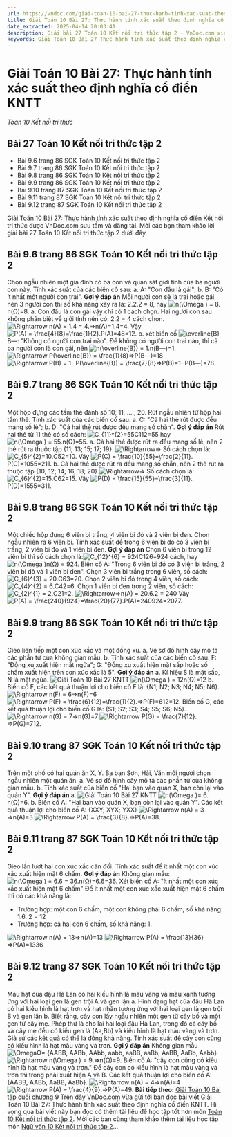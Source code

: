 ```yaml
---
url: https://vndoc.com/giai-toan-10-bai-27-thuc-hanh-tinh-xac-suat-theo-dinh-nghia-co-dien-kntt-281375
title: Giải Toán 10 Bài 27: Thực hành tính xác suất theo định nghĩa cổ điển KNTT - Toán 10 Kết nối tri thức - VnDoc.com
date_extracted: 2025-04-14 20:03:41
description: Giải bài 27 Toán 10 Kết nối tri thức tập 2 - VnDoc.com xin gửi tới bạn đọc bài Giải Toán 10 Bài 27: Thực hành tính xác suất theo định nghĩa cổ điển. Mời các bạn tham khảo chi tiết lời giải bài 27 Toán 10 Kết nối tri thức tập 2
keywords: Giải Toán 10 Bài 27 Thực hành tính xác suất theo định nghĩa cổ điển KNTT,Giải Toán 10 Bài 27,Thực hành tính xác suất theo định nghĩa cổ điển,giải toán 10,toán 10,toán 10 KNTT,toán 10 kết nối tri thức,toán 10 bài 27,Toán 10 Kết nối tri thức tập 2,giải Toán 10 Kết nối tri thức tập 2,bài 27 Toán 10 Kết nối tri thức tập 2,giải bài 27 Toán 10 Kết nối tri thức tập 2
---
```


# Giải Toán 10 Bài 27: Thực hành tính xác suất theo định nghĩa cổ điển KNTT
 _Toán 10 Kết nối tri thức_
## Bài 27 Toán 10 Kết nối tri thức tập 2
  * Bài 9.6 trang 86 SGK Toán 10 Kết nối tri thức tập 2
  * Bài 9.7 trang 86 SGK Toán 10 Kết nối tri thức tập 2
  * Bài 9.8 trang 86 SGK Toán 10 Kết nối tri thức tập 2
  * Bài 9.9 trang 86 SGK Toán 10 Kết nối tri thức tập 2
  * Bài 9.10 trang 87 SGK Toán 10 Kết nối tri thức tập 2
  * Bài 9.11 trang 87 SGK Toán 10 Kết nối tri thức tập 2
  * Bài 9.12 trang 87 SGK Toán 10 Kết nối tri thức tập 2

[Giải Toán 10 Bài 27](<https://vndoc.com/giai-toan-10-bai-27-thuc-hanh-tinh-xac-suat-theo-dinh-nghia-co-dien-kntt-281375>): Thực hành tính xác suất theo định nghĩa cổ điển Kết nối tri thức được VnDoc.com sưu tầm và dăng tải. Mời các bạn tham khảo lời giải bài 27 Toán 10 Kết nối tri thức tập 2 dưới đây
## Bài 9.6 trang 86 SGK Toán 10 Kết nối tri thức tập 2
Chọn ngẫu nhiên một gia đình có ba con và quan sát giới tính của ba người con này. Tính xác suất của các biến cố sau:
a. A: "Con đầu là gái";
b. B: "Có ít nhất một người con trai".
**Gợi ý đáp án**
Mỗi người con sẽ là trai hoặc gái, nên 3 người con thì số khả năng xảy ra là: 2.2.2 = 8, hay ![n\(\\Omega \) = 8.](https://i.vdoc.vn/data/image/blank.png)n\(Ω\)=8.
a. Con đầu là con gái vậy chỉ có 1 cách chọn.
Hai người con sau không phân biệt về giới tính nên có: 2.2 = 4 cách chọn.
![\\Rightarrow n\(A\) = 1.4 = 4.](https://i.vdoc.vn/data/image/blank.png)⇒n\(A\)=1.4=4. Vậy ![P\(A\) = \\frac{4}{8}=\\frac{1}{2}.](https://i.vdoc.vn/data/image/blank.png)P\(A\)=48=12.
b. xét biến cố ![\\overline{B}](https://i.vdoc.vn/data/image/blank.png)B―: "Không có người con trai nào".
Để không có người con trai nào, thì cả ba người con là con gái, nên ![n\(\\overline{B}\) = 1.](https://i.vdoc.vn/data/image/blank.png)n\(B―\)=1.
![\\Rightarrow P\(\\overline{B}\) = \\frac{1}{8}](https://i.vdoc.vn/data/image/blank.png)⇒P\(B―\)=18
![\\Rightarrow P\(B\) = 1- P\(\\overline{B}\) = \\frac{7}{8}](https://i.vdoc.vn/data/image/blank.png)⇒P\(B\)=1−P\(B―\)=78
## Bài 9.7 trang 86 SGK Toán 10 Kết nối tri thức tập 2
Một hộp đựng các tấm thẻ đánh số 10; 11; ....; 20. Rút ngẫu nhiên từ hộp hai tấm thẻ. Tính xác suất của các biến cố sau:
a. C: "Cả hai thẻ rút được đều mang số lẻ";
b. D: "Cả hai thẻ rút được đều mang số chẵn".
**Gợi ý đáp án**
Rút hai thẻ từ 11 thẻ có số cách: ![C_{11}^{2}=55](https://i.vdoc.vn/data/image/blank.png)C112=55 hay ![n\(\\Omega \) = 55.](https://i.vdoc.vn/data/image/blank.png)n\(Ω\)=55.
a. Cả hai thẻ được rút ra đều mang số lẻ, nên 2 thẻ rút ra thuộc tập \{11; 13; 15; 17; 19\}.
![\\Rightarrow](https://i.vdoc.vn/data/image/blank.png)⇒ Số cách chọn là: ![C_{5}^{2}=10.](https://i.vdoc.vn/data/image/blank.png)C52=10.
Vậy ![P\(C\) = \\frac{10}{55}=\\frac{2}{11}.](https://i.vdoc.vn/data/image/blank.png)P\(C\)=1055=211.
b. Cả hai thẻ được rút ra đều mang số chẵn, nên 2 thẻ rút ra thuộc tập \{10; 12; 14; 16; 18; 20\}
![\\Rightarrow](https://i.vdoc.vn/data/image/blank.png)⇒ Số cách chọn là: ![C_{6}^{2}=15.](https://i.vdoc.vn/data/image/blank.png)C62=15.
Vậy ![P\(D\) = \\frac{15}{55}=\\frac{3}{11}.](https://i.vdoc.vn/data/image/blank.png)P\(D\)=1555=311.
## Bài 9.8 trang 86 SGK Toán 10 Kết nối tri thức tập 2
Một chiếc hộp đựng 6 viên bi trắng, 4 viên bi đỏ và 2 viên bi đen. Chọn ngẫu nhiên ra 6 viên bi. Tính xác suất để trong 6 viên bi đó có 3 viên bi trắng, 2 viên bi đỏ và 1 viên bi đen.
**Gợi ý đáp án**
Chọn 6 viên bi trong 12 viên bi thì số cách chọn là:![C_{12}^{6} = 924](https://i.vdoc.vn/data/image/blank.png)C126=924 cách, hay ![n\(\\Omega \)](https://i.vdoc.vn/data/image/blank.png)n\(Ω\) = 924.
Biến cố A: "Trong 6 viên bi đó có 3 viên bi trắng, 2 viên bi đỏ và 1 viên bi đen".
Chọn 3 viên bi trắng trong 6 viên, số cách:![C_{6}^{3} = 20.](https://i.vdoc.vn/data/image/blank.png)C63=20.
Chọn 2 viên bi đỏ trong 4 viên, số cách: ![C_{4}^{2} = 6.](https://i.vdoc.vn/data/image/blank.png)C42=6.
Chọn 1 viên bi đen trong 2 viên, số cách: ![C_{2}^{1} = 2.](https://i.vdoc.vn/data/image/blank.png)C21=2.
![\\Rightarrow](https://i.vdoc.vn/data/image/blank.png)⇒n\(A\) = 20.6.2 = 240
Vậy ![P\(A\) = \\frac{240}{924}=\\frac{20}{77}.](https://i.vdoc.vn/data/image/blank.png)P\(A\)=240924=2077.
## Bài 9.9 trang 86 SGK Toán 10 Kết nối tri thức tập 2
Gieo liên tiếp một con xúc xắc và một đồng xu.
a. Vẽ sơ đồ hình cây mô tả các phần tử của không gian mẫu.
b. Tính xác suất của các biến cố sau:
F: "Đồng xu xuất hiện mặt ngửa";
G: "Đồng xu xuất hiện mặt sấp hoặc số chấm xuất hiện trên con xúc xắc là 5".
**Gợi ý đáp án**
a. Kí hiệu S là mặt sấp, N là mặt ngửa.
![Giải Toán 10 Bài 27 KNTT](https://i.vdoc.vn/data/image/2022/11/18/giai-toan-10-bai-27-kntt-1.jpg)
![n\(\\Omega \) = 12](https://i.vdoc.vn/data/image/blank.png)n\(Ω\)=12
b.
Biến cố F, các kết quả thuận lợi cho biến cố F là: \{N1; N2; N3; N4; N5; N6\}.
![\\Rightarrow n\(F\) = 6](https://i.vdoc.vn/data/image/blank.png)⇒n\(F\)=6
![\\Rightarrow P\(F\) = \\frac{6}{12}=\\frac{1}{2}.](https://i.vdoc.vn/data/image/blank.png)⇒P\(F\)=612=12.
Biến cố G, các kết quả thuận lợi cho biến cố G là: \{S1; S2; S3; S4; S5; S6; N5\}. ![\\Rightarrow n\(G\) = 7](https://i.vdoc.vn/data/image/blank.png)⇒n\(G\)=7
![\\Rightarrow P\(G\) = \\frac{7}{12}.](https://i.vdoc.vn/data/image/blank.png)⇒P\(G\)=712.
## Bài 9.10 trang 87 SGK Toán 10 Kết nối tri thức tập 2
Trên một phố có hai quán ăn X, Y. Ba bạn Sơn, Hải, Văn mỗi người chọn ngẫu nhiên một quán ăn.
a. Vẽ sơ đồ hình cây mô tả các phần tử của không gian mẫu.
b. Tính xác suất của biến cố "Hai bạn vào quán X, bạn còn lại vào quán Y".
**Gợi ý đáp án**
a. ![Giải Toán 10 Bài 27 KNTT](https://i.vdoc.vn/data/image/2022/11/18/giai-toan-10-bai-27-kntt-2.jpg)
![n\(\\Omega \)= 6.](https://i.vdoc.vn/data/image/blank.png)n\(Ω\)=6.
b. Biến cố A: "Hai bạn vào quán X, bạn còn lại vào quán Y".
Các kết quả thuận lợi cho biến cố A: \{XXY; XYX; YXX\}
![\\Rightarrow n\(A\) = 3](https://i.vdoc.vn/data/image/blank.png)⇒n\(A\)=3
![\\Rightarrow P\(A\) = \\frac{3}{8}.](https://i.vdoc.vn/data/image/blank.png)⇒P\(A\)=38.
## Bài 9.11 trang 87 SGK Toán 10 Kết nối tri thức tập 2
Gieo lần lượt hai con xúc xắc cân đối. Tính xác suất để ít nhất một con xúc xắc xuất hiện mặt 6 chấm.
**Gợi ý đáp án**
Không gian mẫu: ![n\(\\Omega \) = 6.6 = 36.](https://i.vdoc.vn/data/image/blank.png)n\(Ω\)=6.6=36.
Xét biến cố A: "ít nhất một con xúc xắc xuất hiện mặt 6 chấm"
Để ít nhất một con xúc xắc xuất hiện mặt 6 chấm thì có các khả năng là:
  * Trường hợp: một con 6 chấm, một con không phải 6 chấm, số khả năng: 1.6. 2 = 12
  * Trường hợp: cả hai con 6 chấm, số khả năng: 1.

![\\Rightarrow n\(A\) = 13](https://i.vdoc.vn/data/image/blank.png)⇒n\(A\)=13
![\\Rightarrow P\(A\) = \\frac{13}{36}](https://i.vdoc.vn/data/image/blank.png)⇒P\(A\)=1336
## Bài 9.12 trang 87 SGK Toán 10 Kết nối tri thức tập 2
Màu hạt của đậu Hà Lan có hai kiểu hình là màu vàng và màu xanh tương ứng với hai loại gen là gen trội A và gen lặn a. Hình dạng hạt của đậu Hà Lan có hai kiểu hình là hạt trơn và hạt nhăn tương ứng với hai loại gen là gen trội B và gen lặn b. Biết rằng, cây con lấy ngẫu nhiên một gen từ cây bố và một gen từ cây mẹ.
Phép thử là cho lai hai loại đậu Hà Lan, trong đó cả cây bố và cây mẹ đều có kiểu gen là \(Aa,Bb\) và kiểu hình là hạt màu vàng và trơn. Giả sử các kết quả có thể là đồng khả năng. Tính xác suất để cây con cũng có kiểu hình là hạt màu vàng và trơn.
**Gợi ý đáp án**
Không gian mẫu ![\\Omega](https://i.vdoc.vn/data/image/blank.png)Ω= \{AABB, AABb, AAbb, aabb, aaBB, aaBb, AaBB, AaBb, Aabb\}
![\\Rightarrow n\(\\Omega \) = 9.](https://i.vdoc.vn/data/image/blank.png)⇒n\(Ω\)=9.
Biến cố A: "cây con cũng có kiểu hình là hạt màu vàng và trơn."
Để cây con có kiểu hình là hạt màu vàng và trơn thì trong phải xuất hiện A và B. Các kết quả thuận lợi cho biến cố A: \{AABB, AABb, AaBB, AaBb\}.
![\\Rightarrow n\(A\) = 4](https://i.vdoc.vn/data/image/blank.png)⇒n\(A\)=4
![\\Rightarrow P\(A\) = \\frac{4}{9}.](https://i.vdoc.vn/data/image/blank.png)⇒P\(A\)=49.
**Bài tiếp theo:** [Giải Toán 10 Bài tập cuối chương 9](<https://vndoc.com/giai-toan-10-bai-tap-cuoi-chuong-9-kntt-281466>)
Trên đây VnDoc.com vừa gửi tới bạn đọc bài viết Giải Toán 10 Bài 27: Thực hành tính xác suất theo định nghĩa cổ điển KNTT. Hi vọng qua bài viết này bạn đọc có thêm tài liệu để học tập tốt hơn môn [Toán 10 Kết nối tri thức tập 2](<https://vndoc.com/toan-10-ket-noi-tri-thuc-tap2>). Mời các bạn cùng tham khảo thêm tài liệu học tập môn [Ngữ văn 10 Kết nối tri thức tập 2](<https://vndoc.com/ngu-van-10-ket-noi-tri-thuc-tap2>)...
